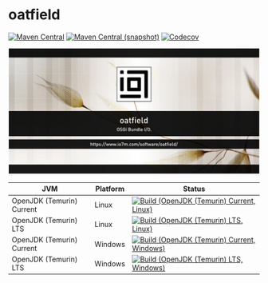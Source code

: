 oatfield
===

[![Maven Central](https://img.shields.io/maven-central/v/com.io7m.oatfield/com.io7m.oatfield.svg?style=flat-square)](http://search.maven.org/#search%7Cga%7C1%7Cg%3A%22com.io7m.oatfield%22)
[![Maven Central (snapshot)](https://img.shields.io/nexus/s/https/s01.oss.sonatype.org/com.io7m.oatfield/com.io7m.oatfield.svg?style=flat-square)](https://s01.oss.sonatype.org/content/repositories/snapshots/com/io7m/oatfield/)
[![Codecov](https://img.shields.io/codecov/c/github/io7m/oatfield.svg?style=flat-square)](https://codecov.io/gh/io7m/oatfield)

![oatfield](./src/site/resources/oatfield.jpg?raw=true)

| JVM | Platform | Status |
|-----|----------|--------|
| OpenJDK (Temurin) Current | Linux | [![Build (OpenJDK (Temurin) Current, Linux)](https://img.shields.io/github/actions/workflow/status/io7m/oatfield/workflows/main.linux.temurin.current.yml)](https://github.com/io7m/oatfield/actions?query=workflow%3Amain.linux.temurin.current)|
| OpenJDK (Temurin) LTS | Linux | [![Build (OpenJDK (Temurin) LTS, Linux)](https://img.shields.io/github/actions/workflow/status/io7m/oatfield/workflows/main.linux.temurin.lts.yml)](https://github.com/io7m/oatfield/actions?query=workflow%3Amain.linux.temurin.lts)|
| OpenJDK (Temurin) Current | Windows | [![Build (OpenJDK (Temurin) Current, Windows)](https://img.shields.io/github/actions/workflow/status/io7m/oatfield/workflows/main.windows.temurin.current.yml)](https://github.com/io7m/oatfield/actions?query=workflow%3Amain.windows.temurin.current)|
| OpenJDK (Temurin) LTS | Windows | [![Build (OpenJDK (Temurin) LTS, Windows)](https://img.shields.io/github/actions/workflow/status/io7m/oatfield/workflows/main.windows.temurin.lts.yml)](https://github.com/io7m/oatfield/actions?query=workflow%3Amain.windows.temurin.lts)|
